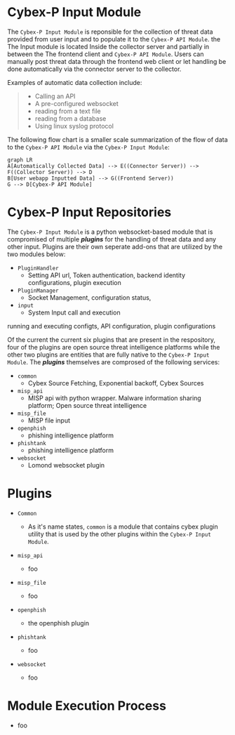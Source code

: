 ﻿# Cybex-P Input Module
The `Cybex-P Input Module` is reponsible for the collection of threat data provided from user input and to populate it to the `Cybex-P API Module`. the The Input module is located Inside the collector server and partially in between the The frontend client and `Cybex-P API Module`.  Users can manually post threat data through the frontend web client or let handling be done automatically via the connector server to the collector.

Examples of automatic data collection include:
> - Calling an API
> - A pre-configured websocket
> - reading from a text file
> - reading from a database
> - Using linux syslog protocol

The following flow chart is a smaller scale summarization of the flow of data to the `Cybex-P API Module` via the `Cybex-P Input Module`:

```mermaid
graph LR
A[Automatically Collected Data] --> E((Connector Server)) --> F((Collector Server)) --> D 
B[User webapp Inputted Data] --> G((Frontend Server))
G --> D[Cybex-P API Module]

```
# Cybex-P Input Repositories

The `Cybex-P Input Module`   is a python websocket-based module that is compromised of multiple ***plugins*** for the handling of threat data and any other input. Plugins are their own seperate add-ons that are utilized by the two modules below: 

- `PluginHandler`
	-  Setting API url, Token authentication, backend identity configurations, plugin execution
- `PluginManager`
	- Socket Management, configuration status, 
- `input`
	- System Input call and execution

running and executing configts, API configuration, plugin configurations

Of the current the current six plugins that are present in the respository, four of the plugins are open source threat intelligence platforms while the other two plugins are entities that are fully native to the `Cybex-P Input Module`. The  ***plugins*** themselves are comprosed of the following services:
- `common`
	- Cybex Source Fetching, Exponential backoff, Cybex Sources
- `misp_api`
	-  MISP api with python wrapper. Malware information sharing platform; Open source threat intelligence 
- `misp_file`
	-  MISP file input
- `openphish`
	- phishing intelligence platform
- `phishtank`
	- phishing intelligence platform
- `websocket`
	- Lomond websocket plugin
# Plugins

- `Common`
	- As it's name states, `common` is a module that contains cybex plugin utility that is used by the other plugins within the `Cybex-P Input Module`. 

- `misp_api`
	- foo
- `misp_file`
	- foo
- `openphish`
	- the openphish plugin
- `phishtank`
	- foo
- `websocket`
	- foo
# Module Execution Process
- foo


